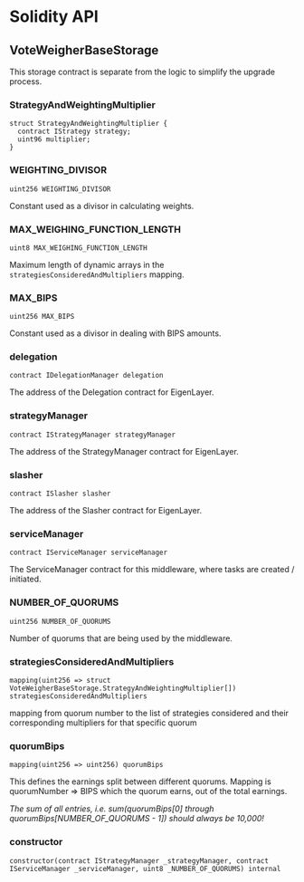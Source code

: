 # Solidity API

## VoteWeigherBaseStorage

This storage contract is separate from the logic to simplify the upgrade process.

### StrategyAndWeightingMultiplier

```solidity
struct StrategyAndWeightingMultiplier {
  contract IStrategy strategy;
  uint96 multiplier;
}
```

### WEIGHTING_DIVISOR

```solidity
uint256 WEIGHTING_DIVISOR
```

Constant used as a divisor in calculating weights.

### MAX_WEIGHING_FUNCTION_LENGTH

```solidity
uint8 MAX_WEIGHING_FUNCTION_LENGTH
```

Maximum length of dynamic arrays in the `strategiesConsideredAndMultipliers` mapping.

### MAX_BIPS

```solidity
uint256 MAX_BIPS
```

Constant used as a divisor in dealing with BIPS amounts.

### delegation

```solidity
contract IDelegationManager delegation
```

The address of the Delegation contract for EigenLayer.

### strategyManager

```solidity
contract IStrategyManager strategyManager
```

The address of the StrategyManager contract for EigenLayer.

### slasher

```solidity
contract ISlasher slasher
```

The address of the Slasher contract for EigenLayer.

### serviceManager

```solidity
contract IServiceManager serviceManager
```

The ServiceManager contract for this middleware, where tasks are created / initiated.

### NUMBER_OF_QUORUMS

```solidity
uint256 NUMBER_OF_QUORUMS
```

Number of quorums that are being used by the middleware.

### strategiesConsideredAndMultipliers

```solidity
mapping(uint256 => struct VoteWeigherBaseStorage.StrategyAndWeightingMultiplier[]) strategiesConsideredAndMultipliers
```

mapping from quorum number to the list of strategies considered and their
corresponding multipliers for that specific quorum

### quorumBips

```solidity
mapping(uint256 => uint256) quorumBips
```

This defines the earnings split between different quorums. Mapping is quorumNumber => BIPS which the quorum earns, out of the total earnings.

_The sum of all entries, i.e. sum(quorumBips[0] through quorumBips[NUMBER_OF_QUORUMS - 1]) should *always* be 10,000!_

### constructor

```solidity
constructor(contract IStrategyManager _strategyManager, contract IServiceManager _serviceManager, uint8 _NUMBER_OF_QUORUMS) internal
```

